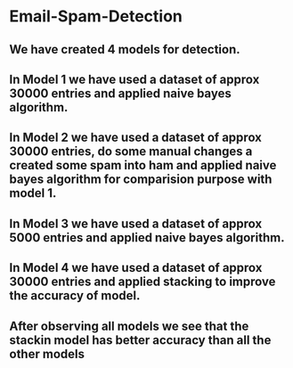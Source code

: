 # Email-Spam-Detection
## We have created 4 models for detection.

## In Model 1 we have used a dataset of approx 30000 entries and applied naive bayes algorithm.
## In Model 2 we have used a dataset of approx 30000 entries, do some manual changes a created some spam into ham and applied naive bayes algorithm for comparision purpose with model 1.
## In Model 3 we have used a dataset of approx 5000 entries and applied naive bayes algorithm.
## In Model 4 we have used a dataset of approx 30000 entries and applied stacking to improve the accuracy of model.

## After observing all models we see that the stackin model has better accuracy than all the other models
